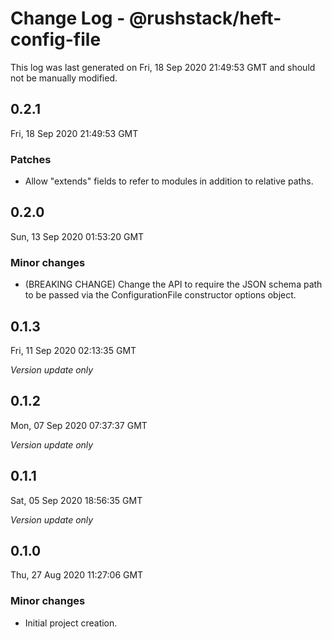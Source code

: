 # Change Log - @rushstack/heft-config-file

This log was last generated on Fri, 18 Sep 2020 21:49:53 GMT and should not be manually modified.

## 0.2.1
Fri, 18 Sep 2020 21:49:53 GMT

### Patches

- Allow "extends" fields to refer to modules in addition to relative paths.

## 0.2.0
Sun, 13 Sep 2020 01:53:20 GMT

### Minor changes

- (BREAKING CHANGE) Change the API to require the JSON schema path to be passed via the ConfigurationFile constructor options object.

## 0.1.3
Fri, 11 Sep 2020 02:13:35 GMT

*Version update only*

## 0.1.2
Mon, 07 Sep 2020 07:37:37 GMT

*Version update only*

## 0.1.1
Sat, 05 Sep 2020 18:56:35 GMT

*Version update only*

## 0.1.0
Thu, 27 Aug 2020 11:27:06 GMT

### Minor changes

- Initial project creation.

